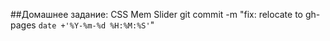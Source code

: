 ##Домашнее задание: CSS Mem Slider
git commit -m "fix: relocate to gh-pages `date +'%Y-%m-%d %H:%M:%S'`"
